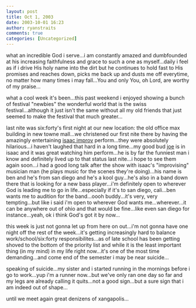 ```yaml
---
layout: post
title: Oct 1, 2003
date: 2003-10-01 16:23
author: ryanstraits
comments: true
categories: [Uncategorized]
---
```

what an incredible God i serve...i am constantly amazed and dumbfounded at his increasing faithfulness and grace to such a one as myself...daily i feel as if i drive His holy name into the dirt but he continues to hold fast to His promises and reaches down, picks me back up and dusts me off everytime, no matter how many times i may fall...You and only You, oh Lord, are worthy of my praise...

what a cool week it's been...this past weekend i enjoyed showing a bunch of festival "newbies" the wonderful world that is the swiss festival...although it just isn't the same without all my old friends that just seemed to make the festival that much greater...

last nite was six:forty's first night at our new location: the old office max building in new towne mall...we christened our first nite there by having the amazingly entertaining <a href="http://www.isaacimprov.com" target="_new">isaac improv</a> perform...they were absolutely hilarious...i haven't laughed that hard in a long time...my good bud <a href="http://www.xanga.com/averagejoe" target="_new">joe</a> is in isaac and it was great watching him perform...he is by far the funniest man i know and definitely lived up to that status last nite...i hope to see them again soon...i had a good long talk after the show with isaac's "improvising" musician man (he plays music for the scenes they're doing)...his name is ben and he's from san diego and he's a kool guy...he's also in a band down there that is looking for a new bass player...i'm definitely open to wherever God is leading me to go in life...especially if it's to san diego, cali...ben wants me to audition for the band...oooh buddy...it's very, very tempting...but like i said i'm open to wherever God wants me...wherever...it can be anywhere out of ohio and that would be fine...like even san diego for instance...yeah, ok i think God's got it by now...

this week is just not gonna let up from here on out...i'm not gonna have one night off the rest of the week...it's getting increasingly hard to balance work/school/six:forty responsibilites...as of late school has been getting shoved to the bottom of the priority list and while it is the least important thing (in my mind) in my life right now...it's one of the most time demanding...and come end of the semester i may be near suicide...

speaking of suicide...my sister and i started running in the mornings before i go to work...yup i'm a runner now...but we've only ran one day so far and my legs are already calling it quits...not a good sign...but a sure sign that i am indeed out of shape...

until we meet again great denizens of xangapolis...
